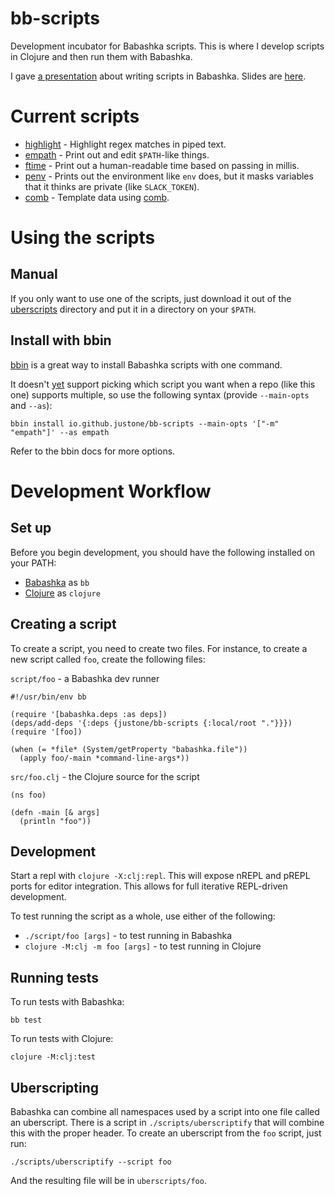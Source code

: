 # bb-scripts

Development incubator for Babashka scripts. This is where I develop scripts in
Clojure and then run them with Babashka.

I gave [a presentation](https://www.youtube.com/watch?v=RogyxI-GaGQ) about
writing scripts in Babashka. Slides are [here](https://github.com/justone/bb-present).

# Current scripts

* [highlight](uberscripts/highlight) - Highlight regex matches in piped text.
* [empath](uberscripts/empath) - Print out and edit `$PATH`-like things.
* [ftime](uberscripts/ftime) - Print out a human-readable time based on passing in millis.
* [penv](uberscripts/penv) - Prints out the environment like `env` does, but it masks variables that it thinks are private (like `SLACK_TOKEN`).
* [comb](uberscripts/comb) - Template data using [comb](https://github.com/weavejester/comb).


# Using the scripts

## Manual

If you only want to use one of the scripts, just download it out of the
[uberscripts](uberscripts/) directory and put it in a directory on your
`$PATH`.

## Install with bbin

[bbin](https://github.com/babashka/bbin) is a great way to install Babashka
scripts with one command.

It doesn't [yet](https://github.com/babashka/bbin/issues/18) support picking
which script you want when a repo (like this one) supports multiple, so use the
following syntax (provide `--main-opts` and `--as`):

```
bbin install io.github.justone/bb-scripts --main-opts '["-m" "empath"]' --as empath
```

Refer to the bbin docs for more options.

# Development Workflow

## Set up

Before you begin development, you should have the following installed on your PATH:

* [Babashka](https://github.com/borkdude/babashka/) as `bb`
* [Clojure](https://clojure.org/guides/getting_started) as `clojure`

## Creating a script

To create a script, you need to create two files. For instance, to create a new script called `foo`, create the following files:

`script/foo` - a Babashka dev runner
```
#!/usr/bin/env bb

(require '[babashka.deps :as deps])
(deps/add-deps '{:deps {justone/bb-scripts {:local/root "."}}})
(require '[foo])

(when (= *file* (System/getProperty "babashka.file"))
  (apply foo/-main *command-line-args*))
```

`src/foo.clj` - the Clojure source for the script
```
(ns foo)

(defn -main [& args]
  (println "foo"))
```


## Development

Start a repl with `clojure -X:clj:repl`. This will expose nREPL and pREPL ports
for editor integration. This allows for full iterative REPL-driven development.

To test running the script as a whole, use either of the following:

* `./script/foo [args]` - to test running in Babashka
* `clojure -M:clj -m foo [args]` - to test running in Clojure

## Running tests

To run tests with Babashka:

```
bb test
```

To run tests with Clojure:

```
clojure -M:clj:test
```

## Uberscripting

Babashka can combine all namespaces used by a script into one file called an uberscript. There is a script in `./scripts/uberscriptify` that will combine this with the proper header. To create an uberscript from the `foo` script, just run:

```
./scripts/uberscriptify --script foo
```

And the resulting file will be in `uberscripts/foo`.
